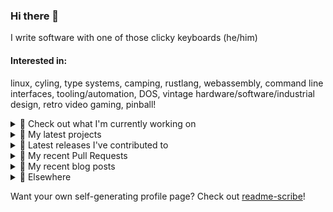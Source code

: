 ### Hi there 👋

I write software with one of those clicky keyboards (he/him)

#### Interested in:
linux, cyling, type systems, camping, rustlang, webassembly, command line interfaces, tooling/automation, DOS, vintage hardware/software/industrial design, retro video gaming, pinball!

<details><summary>👀 Check out what I'm currently working on</summary><br />

- [MetaMask/smart-transactions-controller](https://github.com/MetaMask/smart-transactions-controller) -  (today)
- [MetaMask/controllers](https://github.com/MetaMask/controllers) - Collection of platform-agnostic modules for creating secure data models for cryptocurrency wallets (1 week ago)
- [MetaMask/action-publish-release](https://github.com/MetaMask/action-publish-release) -  (1 week ago)
- [rickycodes/card](https://github.com/rickycodes/card) - npx business card built with rust targeting wasm (2 weeks ago)
- [MetaMask/action-npm-publish](https://github.com/MetaMask/action-npm-publish) - GitHub Action to publish to NPM (2 weeks ago)
</details>

<details><summary>🌱 My latest projects</summary><br />

- [rickycodes/kitties](https://github.com/rickycodes/kitties) - micro site to browse CryptoKitties
- [rickycodes/pve-no-subscription](https://github.com/rickycodes/pve-no-subscription) - Proxmox VE No-Subscription Removal
- [rickycodes/ftse-rs](https://github.com/rickycodes/ftse-rs) - scrape and filter hl.co.uk market summaries
- [rickycodes/card](https://github.com/rickycodes/card) - npx business card built with rust targeting wasm
- [rickycodes/dat-proxy-browser](https://github.com/rickycodes/dat-proxy-browser) - Rough sketch of a decentralised (supporting DAT) mobile web browser built with react-native
</details>

<details><summary>🔭 Latest releases I've contributed to</summary><br />

- [MetaMask/smart-transactions-controller](https://github.com/MetaMask/smart-transactions-controller) ([v2.3.0](https://github.com/MetaMask/smart-transactions-controller/releases/tag/v2.3.0), 5 days ago) - 
- [MetaMask/action-publish-release](https://github.com/MetaMask/action-publish-release) ([v2.0.0](https://github.com/MetaMask/action-publish-release/releases/tag/v2.0.0), 1 week ago) - 
- [MetaMask/metamask-mobile](https://github.com/MetaMask/metamask-mobile) ([v5.3.0](https://github.com/MetaMask/metamask-mobile/releases/tag/v5.3.0), 2 weeks ago) - Mobile web browser providing access to websites that use the Ethereum blockchain
- [rickycodes/card](https://github.com/rickycodes/card) ([v1.6.17](https://github.com/rickycodes/card/releases/tag/v1.6.17), 2 weeks ago) - npx business card built with rust targeting wasm
- [MetaMask/action-npm-publish](https://github.com/MetaMask/action-npm-publish) ([v1.2.0](https://github.com/MetaMask/action-npm-publish/releases/tag/v1.2.0), 2 weeks ago) - GitHub Action to publish to NPM
</details>

<details><summary>🔨 My recent Pull Requests</summary><br />

- [pin nvm to @1.3.0](https://github.com/MetaMask/metamask-mobile/pull/4700) on [MetaMask/metamask-mobile](https://github.com/MetaMask/metamask-mobile) (today)
- [housekeeping](https://github.com/MetaMask/action-npm-publish/pull/8) on [MetaMask/action-npm-publish](https://github.com/MetaMask/action-npm-publish) (1 day ago)
- [housekeeping](https://github.com/MetaMask/action-npm-publish/pull/7) on [MetaMask/action-npm-publish](https://github.com/MetaMask/action-npm-publish) (1 day ago)
- [Add config for `MetaMask/action-npm-publish`](https://github.com/MetaMask/smart-transactions-controller/pull/85) on [MetaMask/smart-transactions-controller](https://github.com/MetaMask/smart-transactions-controller) (6 days ago)
- [Add config for `MetaMask/action-npm-publish`](https://github.com/MetaMask/snaps-skunkworks/pull/626) on [MetaMask/snaps-skunkworks](https://github.com/MetaMask/snaps-skunkworks) (1 week ago)
</details>

<details><summary>📜 My recent blog posts</summary><br />

- [Publishing my Website to the peer-to-peer Web](//ricky.codes/blog/posts/publishing-to-the-peer-to-peer-web/) (3 years ago)
</details>

<details><summary>🔗 Elsewhere</summary><br />

- Web: https://ricky.codes
- Twitter: https://twitter.com/rickycodes
- Blog: https://ricky.codes/blog
</details>

Want your own self-generating profile page? Check out [readme-scribe](https://github.com/muesli/readme-scribe)!

